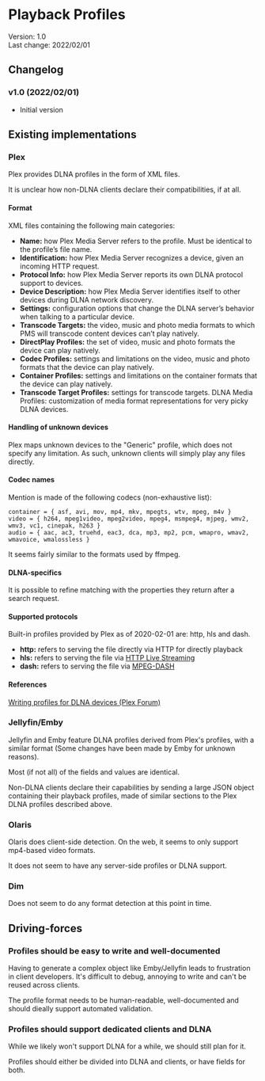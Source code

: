 # Playback Profiles

Version: 1.0  
Last change: 2022/02/01

## Changelog

### v1.0 (2022/02/01)

* Initial version

## Existing implementations

### Plex

Plex provides DLNA profiles in the form of XML files.

It is unclear how non-DLNA clients declare their compatibilities, if at all.

#### Format

XML files containing the following main categories:

* **Name:** how Plex Media Server refers to the profile. Must be identical to the profile’s file name.
* **Identification:** how Plex Media Server recognizes a device, given an incoming HTTP request.
* **Protocol Info:** how Plex Media Server reports its own DLNA protocol support to devices.
* **Device Description:** how Plex Media Server identifies itself to other devices during DLNA network discovery.
* **Settings:** configuration options that change the DLNA server’s behavior when talking to a particular device.
* **Transcode Targets:** the video, music and photo media formats to which PMS will transcode content devices can’t play natively.
* **DirectPlay Profiles:** the set of video, music and photo formats the device can play natively.
* **Codec Profiles:** settings and limitations on the video, music and photo formats that the device can play natively.
* **Container Profiles:** settings and limitations on the container formats that the device can play natively.
* **Transcode Target Profiles:** settings for transcode targets.
  DLNA Media Profiles: customization of media format representations for very picky DLNA devices.

#### Handling of unknown devices

Plex maps unknown devices to the "Generic" profile, which does not specify any limitation. As such, unknown clients will simply play any files directly.

#### Codec names

Mention is made of the following codecs (non-exhaustive list):

```
container = { asf, avi, mov, mp4, mkv, mpegts, wtv, mpeg, m4v }
video = { h264, mpeg1video, mpeg2video, mpeg4, msmpeg4, mjpeg, wmv2, wmv3, vc1, cinepak, h263 }
audio = { aac, ac3, truehd, eac3, dca, mp3, mp2, pcm, wmapro, wmav2, wmavoice, wmalossless }
```

It seems fairly similar to the formats used by ffmpeg.

#### DLNA-specifics

It is possible to refine matching with the properties they return after a search request.

#### Supported protocols

Built-in profiles provided by Plex as of 2020-02-01 are: http, hls and dash.

* **http:** refers to serving the file directly via HTTP for directly playback
* **hls:** refers to serving the file via [HTTP Live Streaming](https://en.wikipedia.org/wiki/HTTP_Live_Streaming)
* **dash:** refers to serving the file via [MPEG-DASH](https://en.wikipedia.org/wiki/Dynamic_Adaptive_Streaming_over_HTTP)

#### References

[Writing profiles for DLNA devices (Plex Forum)](https://forums.plex.tv/t/writing-profiles-for-dlna-devices/38060)

### Jellyfin/Emby

Jellyfin and Emby feature DLNA profiles derived from Plex's profiles, with a similar format (Some changes have been made by Emby for unknown reasons).

Most (if not all) of the fields and values are identical.

Non-DLNA clients declare their capabilities by sending a large JSON object containing their playback profiles, made of similar sections to the Plex DLNA profiles described above.

### Olaris

Olaris does client-side detection. On the web, it seems to only support mp4-based video formats.

It does not seem to have any server-side profiles or DLNA support.

### Dim

Does not seem to do any format detection at this point in time.

## Driving-forces

### Profiles should be easy to write and well-documented

Having to generate a complex object like Emby/Jellyfin leads to frustration in client developers. It's difficult to debug, annoying to write and can't be reused across clients.

The profile format needs to be human-readable, well-documented and should dieally support automated validation.

### Profiles should support dedicated clients and DLNA

While we likely won't support DLNA for a while, we should still plan for it.

Profiles should either be divided into DLNA and clients, or have fields for both.
